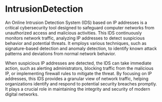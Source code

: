 # IntrusionDetection
An Online Intrusion Detection System (IDS) based on IP addresses is a critical cybersecurity tool designed to safeguard computer networks from unauthorized access and malicious activities. This IDS continuously monitors network traffic, analyzing IP addresses to detect suspicious behavior and potential threats. It employs various techniques, such as signature-based detection and anomaly detection, to identify known attack patterns and deviations from normal network behavior.

When suspicious IP addresses are detected, the IDS can take immediate action, such as alerting administrators, blocking traffic from the malicious IP, or implementing firewall rules to mitigate the threat. By focusing on IP addresses, this IDS provides a granular view of network traffic, helping organizations identify and respond to potential security breaches promptly. It plays a crucial role in maintaining the integrity and security of modern digital networks.
